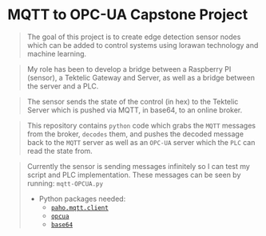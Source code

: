 # MQTT to OPC-UA Capstone Project
> The goal of this project is to create edge detection sensor nodes which can be added to control systems using lorawan technology and machine learning.

> My role has been to develop a bridge between a Raspberry PI (sensor), a Tektelic Gateway and Server, as well as a bridge between the server and a PLC.

> The sensor sends the state of the control (in hex) to the Tektelic Server which is pushed via MQTT, in base64, to an online broker.

> This repository contains `python` code which grabs the `MQTT` messages from the broker, `decodes` them, and pushes the decoded message back to the `MQTT` server as well as an `OPC-UA` server which the `PLC` can read the state from.

> Currently the sensor is sending messages infinitely so I can test my script and PLC implementation. These messages can be seen by running: `mqtt-OPCUA.py`
> - Python packages needed:
>   - [`paho.mqtt.client`](https://pypi.org/project/paho-mqtt/)
>   - [`opcua`](https://python-opcua.readthedocs.io/en/latest/)
>   - [`base64`](https://docs.python.org/3/library/base64.html)
